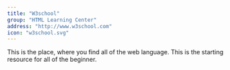 ```yaml
---
title: "W3school"
group: "HTML Learning Center"
address: "http://www.w3school.com"
icon: "w3school.svg"
---
```


This is the place, where you find all of the web language. This is the starting resource for all of the beginner.
